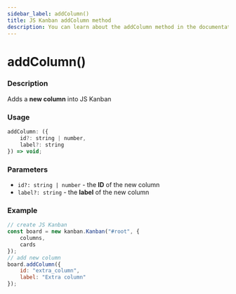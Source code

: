```yaml
---
sidebar_label: addColumn()
title: JS Kanban addColumn method
description: You can learn about the addColumn method in the documentation of the JavaScript Kanban library. Browse developer guides and API reference, try out code examples and live demos.
---
```


# addColumn()

### Description

Adds a **new column** into JS Kanban

### Usage

```js
addColumn: ({
	id?: string | number,
	label?: string
}) => void;
```

### Parameters

- `id?: string | number` -  the **ID** of the new column
- `label?: string` - the **label** of the new column

### Example

```jsx {7-10}
// create JS Kanban
const board = new kanban.Kanban("#root", {
	columns,
	cards
});
// add new column
board.addColumn({
	id: "extra_column",
	label: "Extra column"
});
```
